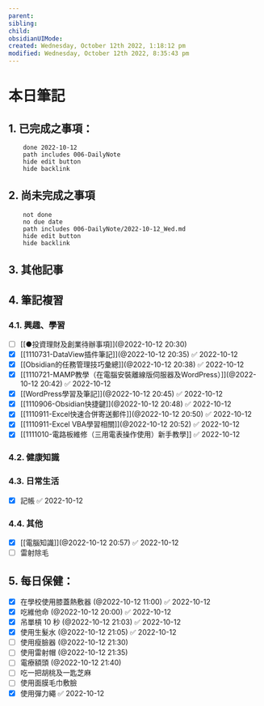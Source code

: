 ```yaml
---
parent: 
sibling: 
child: 
obsidianUIMode: 
created: Wednesday, October 12th 2022, 1:18:12 pm
modified: Wednesday, October 12th 2022, 8:35:43 pm
---
```


# 本日筆記


## 1. 已完成之事項：
```tasks
	done 2022-10-12
	path includes 006-DailyNote
	hide edit button 
	hide backlink
```

## 2. 尚未完成之事項
```tasks
	not done
	no due date
	path includes 006-DailyNote/2022-10-12_Wed.md
	hide edit button 
	hide backlink
```

## 3. 其他記事

## 4. 筆記複習
### 4.1. 興趣、學習
- [ ] [[●投資理財及創業待辦事項]](@2022-10-12 20:30)
- [x] [[1110731-DataView插件筆記]](@2022-10-12 20:35) ✅ 2022-10-12
- [x] [[Obsidian的任務管理技巧彙總]](@2022-10-12 20:38) ✅ 2022-10-12
- [x] [[1110721-MAMP教學（在電腦安裝離線版伺服器及WordPress）]](@2022-10-12 20:42) ✅ 2022-10-12
- [x] [[WordPress學習及筆記]](@2022-10-12 20:45) ✅ 2022-10-12
- [x] [[1110906-Obsidian快捷鍵]](@2022-10-12 20:48) ✅ 2022-10-12
- [x] [[1110911-Excel快速合併寄送郵件]](@2022-10-12 20:50) ✅ 2022-10-12
- [x] [[1110911-Excel VBA學習相關]](@2022-10-12 20:52) ✅ 2022-10-12
- [x] [[1111010-電路板維修（三用電表操作使用）新手教學]] ✅ 2022-10-12

### 4.2. 健康知識

### 4.3. 日常生活
- [x] 記帳 ✅ 2022-10-12

### 4.4. 其他
- [x] [[電腦知識]](@2022-10-12 20:57) ✅ 2022-10-12
- [ ] 雷射除毛

## 5. 每日保健：
- [x] 在學校使用膝蓋熱敷器 (@2022-10-12 11:00) ✅ 2022-10-12
- [x] 吃維他命 (@2022-10-12 20:00) ✅ 2022-10-12
- [x] 吊單槓 10 秒 (@2022-10-12 21:03) ✅ 2022-10-12
- [x] 使用生髮水 (@2022-10-12 21:05) ✅ 2022-10-12
- [ ] 使用瘦臉器 (@2022-10-12 21:30)
- [ ] 使用雷射帽 (@2022-10-12 21:35)
- [ ] 電療額頭 (@2022-10-12 21:40)
- [ ] 吃一把胡桃及一匙芝麻
- [ ] 使用面膜毛巾敷臉
- [x] 使用彈力繩 ✅ 2022-10-12